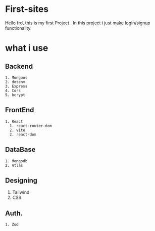 # First-sites
Hello frd, this is my first Project .
In this project i just make login/signup functionality.



# what i use
  ## Backend
    1. Mongoos
    2. dotenv
    3. Express
    4. Cors
    5. bcrypt
  ## FrontEnd
    1. React 
      1. react-router-dom
      2. vite
      2. react-dom
  ## DataBase
    1. Mongodb
    2. Atlas
## Designing
  1. Tailwind 
  2.  CSS 

  ## Auth.
    1. Zod
